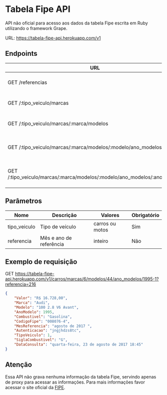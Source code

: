 # Tabela Fipe API

API não oficial para acesso aos dados da tabela Fipe escrita em Ruby utilizando o framework Grape.

URL: https://tabela-fipe-api.herokuapp.com/v1

## Endpoints

| URL | Função | Parâmetros |
|---|---|---|
| GET /referencias | Retorna os meses de referência |  |
| GET /:tipo_veiculo/marcas | Retorna as marcas dos veículos | tipo_veiculo, referencia |
| GET /:tipo_veiculo/marcas/:marca/modelos | Retorna os modelos da marca | tipo_veiculo, referencia |
| GET /:tipo_veiculo/marcas/:marca/modelos/:modelo/ano_modelos | Retorna os ano modelos de um modelo | tipo_veiculo, referencia |
| GET /:tipo_veiculo/marcas/:marca/modelos/:modelo/ano_modelos/:ano_modelo | Retorna informações sobre o ano modelo | tipo_veiculo, referencia |

## Parâmetros
| Nome | Descrição | Valores | Obrigatório |
|---|---|---|---|
| tipo_veiculo | Tipo de veículo | carros ou motos | Sim |
| referencia | Mês e ano de referência | inteiro | Não |

## Exemplo de requisição

GET https://tabela-fipe-api.herokuapp.com/v1/carros/marcas/6/modelos/44/ano_modelos/1995-1?referencia=216

```json
{
    "Valor": "R$ 16.728,00",
    "Marca": "Audi",
    "Modelo": "100 2.8 V6 Avant",
    "AnoModelo": 1995,
    "Combustivel": "Gasolina",
    "CodigoFipe": "008076-4",
    "MesReferencia": "agosto de 2017 ",
    "Autenticacao": "jngjhdzs8tc",
    "TipoVeiculo": 1,
    "SiglaCombustivel": "G",
    "DataConsulta": "quarta-feira, 23 de agosto de 2017 18:45"
}
```

## Atenção

Essa API não grava nenhuma informação da tabela Fipe, servindo apenas de proxy para acessar as informações. Para mais informações favor acessar o site oficial da [FIPE](http://veiculos.fipe.org.br/).
